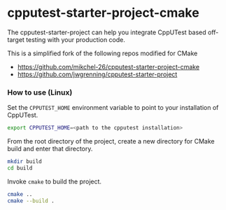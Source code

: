 cpputest-starter-project-cmake
==============================

The cpputest-starter-project can help you integrate CppUTest based off-target testing with your production code.

This is a simplified fork of the following repos modified for CMake
- https://github.com/mikchel-26/cpputest-starter-project-cmake
- https://github.com/jwgrenning/cpputest-starter-project

### How to use (Linux)

Set the `CPPUTEST_HOME` environment variable to point to your installation of CppUTest.
```bash
export CPPUTEST_HOME=<path to the cpputest installation>
```
From the root directory of the project, create a new directory for CMake build and enter that directory.
```bash
mkdir build
cd build
```

Invoke `cmake` to build the project.
```bash
cmake ..
cmake --build .
```

